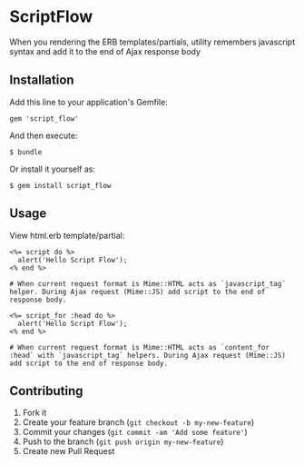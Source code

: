 # ScriptFlow

When you rendering the ERB templates/partials, utility remembers javascript syntax and add it to the end of Ajax response body

## Installation

Add this line to your application's Gemfile:

    gem 'script_flow'

And then execute:

    $ bundle

Or install it yourself as:

    $ gem install script_flow

## Usage

View html.erb template/partial:

    <%= script do %>
      alert('Hello Script Flow');
    <% end %>

    # When current request format is Mime::HTML acts as `javascript_tag` helper. During Ajax request (Mime::JS) add script to the end of response body.

    <%= script_for :head do %>
      alert('Hello Script Flow');
    <% end %>
    
    # When current request format is Mime::HTML acts as `content_for :head` with `javascript_tag` helpers. During Ajax request (Mime::JS) add script to the end of response body.

## Contributing

1. Fork it
2. Create your feature branch (`git checkout -b my-new-feature`)
3. Commit your changes (`git commit -am 'Add some feature'`)
4. Push to the branch (`git push origin my-new-feature`)
5. Create new Pull Request
